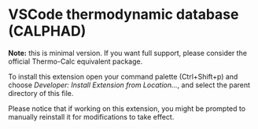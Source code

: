 # VSCode thermodynamic database (CALPHAD)

**Note:** this is minimal version. If you want full support, please consider the official Thermo-Calc equivalent package.

To install this extension open your command palette (Ctrl+Shift+p) and choose *Developer: Install Extension from Location...*, and select the parent directory of this file.

Please notice that if working on this extension, you might be prompted to manually reinstall it for modifications to take effect.
